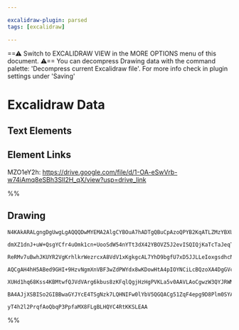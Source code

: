 ```yaml
---

excalidraw-plugin: parsed
tags: [excalidraw]

---
```

==⚠  Switch to EXCALIDRAW VIEW in the MORE OPTIONS menu of this document. ⚠== You can decompress Drawing data with the command palette: 'Decompress current Excalidraw file'. For more info check in plugin settings under 'Saving'



# Excalidraw Data

## Text Elements
## Element Links
MZO1eY2h: https://drive.google.com/file/d/1-OA-eSwVrb-w74iAmq8eSBh3SlI2H_qX/view?usp=drive_link

%%
## Drawing
```compressed-json
N4KAkARALgngDgUwgLgAQQQDwMYEMA2AlgCYBOuA7hADTgQBuCpAzoQPYB2KqATLZMzYBXUtiRoIACyhQ4zZAHoFAc0JRJQgEYA6bGwC2CgF7N6hbEcK4OCtptbErHALRY8RMpWdx8Q1TdIEfARcZgRmBShcZQUebQAObQBmGjoghH0EDihmbgBtcDBQMBKIEm4IAFkALQB5AEYEAE0eSVSSyFhECozNBGJiXE1g9tLMbmcAVgAWADZtWenJgAYA

dmXZ1dnJ+uW+QsgYCfr4uOmk1cn+UooSdW54nYTt3dX42YBOVZ5J2evISQIQjKaTcTaJeqTSbxGH1D48JLxab/CDWZQjNDLFHMKCkNgAawQAGE2Pg2KQKgBiRo0pAozS4bD45R4oQcYgkskUiS46zMOC4QLZUaQABmhHw+AAyrAMehBB4RRAcXjCQB1O5tND7DrK3EEhAymBy5Wk8oo1kgjjhXJoeootgC7BqI525ZYg4QFnCOAASWIttQeQAuij

ReRMv7uBwhJKUYR2VgKrhlkrWezrcxA8VdV1xKgkgcAL7YhD9bgfU7xD5JJLLeIoxgsdhcNBJXaNpisTgAOU4Ym49R4MMm8NWX3jzAAIukoOW0KKCGF6cJ2QBRYKZbKBkMooRwQZz4iD1bTZY7ZZ16bfJIoogcfEVaSyeRKMiERjaZRsNjohC6AwFHFYIFGIBR6mcWoAEFXClCgADVSE0ZwKFPQgoP0ABHeJDQAIUkJIpXwX0eAACQAfUwgANBQz

AQCgAH4hH5ABed9GHI+9HzvNgmXnVBF3wZdPWYdx8wKDowHtA4pIOYNCiLcBQzoXA4DgGVcDnbgc2gQFMgqIgQSgUYGEIejcMZZl0w5UlySpUUHMckzsBEIUoF9Od9BlVViVs7l0GpBBaWc1ysnczyLKZb02RsrkKl5Dh+UFMKQtINyPIyAAxCVpVlfNTUVa4IBctKwoyrz9XVTVuB1SASvSzzvINI0TQVc1CmK0LsnKgAlYQrRtQcivqsrPNqJ0

XUHd1hq68Kss4KBMtwfQJVdVArg6kbus8zKFqlQgjHzHgPVKLa5v0AAVLAoCgwzW3QYJRWMmbSu2jINNIG60rYChAVwY80BjONNtm8q13ZKDvt+kIAfQQU8SoF6GoySGEYu+B8uskzRLxSUqO4SZVnqbR6k2JIPjhWYkUmJI/g6nHSXwJpuCvbRLx4XYYRhRFviKowf30bTPXoAghHzYnph+HgeFmBSkdGjI+pizNAwgLGipZEh9sOmqTsgTXiBl

BA4AJjXSBISo2GIBBwaGYJYcE4TSgNzk7LQHNIFw0lYbV5QGQACg51ZqF4epg9D8Plm0SYAEolR6hBlFjQUKlIP3cEDusQ4RLFeCz1Ao9jiA5ZB16oCawlxqgFtAyB/AivDZaEATxNzY4ZQhd1LI7f43ExZRbAiBNtA+4QFEOCb7hR4dIQoHvfNR5L0o7AAKwQbAcilCe4Et63beGfjHbHjrGWrxgLp/fBO9KPMKjCYIN5bJUXJxAx0e6QHY3rz0

yT4h2l2PrqfAoQbqP3PpfaMX8FLgBLHQYC4RtKKSLEAA
```
%%